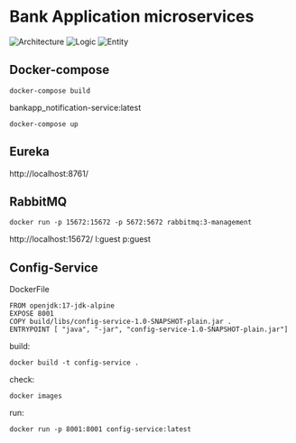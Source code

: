 # Bank Application microservices

![Architecture](https://i.imgur.com/KFf2Bam.png)
![Logic](https://i.imgur.com/DgD53bf.png)
![Entity](https://i.imgur.com/hO9aZS3.png)

## Docker-compose
```shell
docker-compose build 
```
bankapp_notification-service:latest
```shell
docker-compose up
```
## Eureka
http://localhost:8761/

## RabbitMQ
```shell
docker run -p 15672:15672 -p 5672:5672 rabbitmq:3-management
```
http://localhost:15672/
l:guest p:guest

## Config-Service
DockerFile
```
FROM openjdk:17-jdk-alpine
EXPOSE 8001
COPY build/libs/config-service-1.0-SNAPSHOT-plain.jar .
ENTRYPOINT [ "java", "-jar", "config-service-1.0-SNAPSHOT-plain.jar"]
```
build:
```shell
docker build -t config-service .
```
check:
```shell
docker images
```
run:
```shell
docker run -p 8001:8001 config-service:latest
```